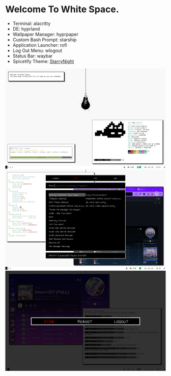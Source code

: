 # Welcome To White Space.

* Terminal: alacritty
* DE: hyprland
* Wallpaper Manager: hyprpaper
* Custom Bash Prompt: starship
* Application Launcher: rofi
* Log Out Menu: wlogout
* Status Bar: waybar
* Spicetify Theme: [StarryNight](https://github.com/spicetify/spicetify-themes/tree/master/StarryNight)

![](./img/Preview_4.png)
![](./img/Preview_5.png)
![](./img/Preview_7.png)
